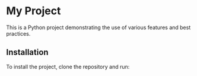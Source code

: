 # My Project

This is a Python project demonstrating the use of various features and best practices.

## Installation

To install the project, clone the repository and run: